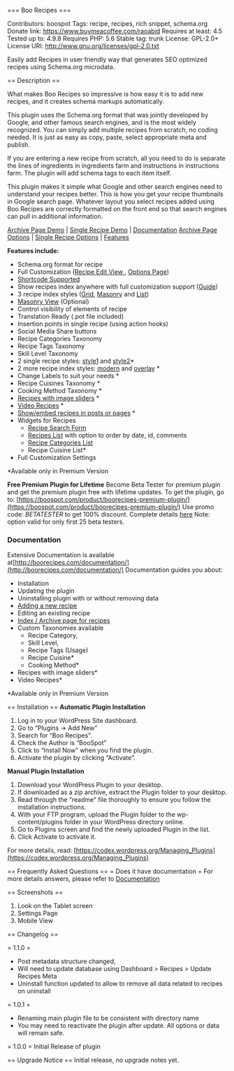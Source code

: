 === Boo Recipes ===

Contributors: boospot
Tags: recipe, recipes, rich snippet, schema.org
Donate link: https://www.buymeacoffee.com/raoabid
Requires at least: 4.5
Tested up to: 4.9.8
Requires PHP: 5.6
Stable tag: trunk
License: GPL-2.0+
License URI: http://www.gnu.org/licenses/gpl-2.0.txt

Easily add Recipes in user friendly way that generates SEO optimized recipes using Schema.org microdata.

== Description ==

What makes Boo Recipes so impressive is how easy it is to add new recipes, and it creates schema markups automatically.

This plugin uses the Schema.org format that was jointly developed by Google, and other famous search engines, and is the most widely recognized. You can simply add multiple recipes from scratch, no coding needed. It is just as easy as copy, paste, select appropriate meta and publish.

If you are entering a new recipe from scratch, all you need to do is separate the lines of ingredients in ingredients farm and instructions in instructions farm. The plugin will add schema tags to each item itself.

This plugin makes it simple what Google and other search engines need to understand your recipes better. This is how you get your recipe thumbnails in Google search page.
Whatever layout you select recipes added using Boo Recipes are correctly formatted on the front end so that search engines can pull in additional information.

[Archive Page Demo](https://boorecipes.com/recipe/) | [Single Recipe Demo](https://boorecipes.com/recipe/peri-peri-chicken-kabobs/) | [Documentation](https://boorecipes.com/documentation/)
[Archive Page Options](https://boorecipes.com/recipe-archive/) | [Single Recipe Options](https://boorecipes.com/single-recipe/) | [Features](https://boorecipes.com/features/)

**Features include:**

- Schema.org format for recipe
- Full Customization ([Recipe Edit View ](https://boorecipes.com/single-recipe/admin-view/) , [Options Page](https://boorecipes.com/single-recipe/settings-view/))
- [Shortcode Supported](https://boorecipes.com/recipe-archive/recipes-with-specific-ids/)
- Show recipes index anywhere with full customization support  ([Guide](https://boorecipes.com/documentation/#recipe-index-recipes_browse))
- 3 recipe index styles ([Grid](https://boorecipes.com/recipe-archive/grid-view/), [Masonry](https://boorecipes.com/recipe-archive/masonry-grid-view/) and [List](https://boorecipes.com/recipe-archive/list-view/))
- [Masonry View](https://boorecipes.com/recipe-archive/masonry-grid-view/) (Optional)
- Control visibility of elements of recipe
- Translation Ready (.pot file included)
- Insertion points in single recipe (using action hooks)
- Social Media Share buttons
- Recipe Categories Taxonomy
- Recipe Tags Taxonomy
- Skill Level Taxonomy
- 2 single recipe styles: [style1](https://boorecipes.com/single-recipe/template-style-1/) and [style2](https://boorecipes.com/single-recipe/template-style-2/)*
- 2 more recipe index styles: [modern](https://boorecipes.com/recipe-archive/modern-view/) and [overlay](https://boorecipes.com/recipe-archive/overlay-view/) *
- Change Labels to suit your needs *
- Recipe Cuisines Taxonomy *
- Cooking Method Taxonomy *
- [Recipes with image sliders](https://boorecipes.com/recipe/greek-olive-pesto-and-fried-zucchini-grilled-pitas/) *
- [Video Recipes](https://boorecipes.com/recipe/tandoori-tempeh/) *
- [Show/embed recipes in posts or pages](https://boorecipes.com/hello-world/) *
- Widgets for Recipes
  - [Recipe Search Form](https://boorecipes.com/features/search-form-widget/)
  - [Recipes List](https://boorecipes.com/features/recipes-list-widget/) with option to order by date, id, comments
  - [Recipe Categories List](https://boorecipes.com/features/recipe-taxonomy-widget/)
  - Recipe Cuisine List*
- Full Customization Settings

*Available only in Premium Version

**Free Premium Plugin for Lifetime**
Become Beta Tester for premium plugin and get the premium plugin free with lifetime updates.
To get the plugin, go to: [https://boospot.com/product/boorecipes-premium-plugin/](https://boospot.com/product/boorecipes-premium-plugin/)
Use promo code: *BETATESTER* to get 100% discount. Complete details [here](https://boospot.com/product/boorecipes-premium-plugin/#beta-tester)
Note: option valid for only first 25 beta testers.

### Documentation
Extensive Documentation is available at[http://boorecipes.com/documentation/](http://boorecipes.com/documentation/)
Documentation guides you about:

- Installation
- Updating the plugin
- Uninstalling plugin with or without removing data
- [Adding a new recipe](https://boorecipes.com/documentation/#creating-a-new-recipe)
- Editing an existing recipe
- [Index / Archive page for recipes](https://boorecipes.com/documentation/#index-archive-page)
- Custom Taxonomies available
  - Recipe Category,
  - Skill Level,
  - Recipe Tags (Usage)
  - Recipe Cuisine*
  - Cooking Method*
- Recipes with image sliders*
- Video Recipes*

*Available only in Premium Version


== Installation ==
**Automatic Plugin Installation**

1. Log in to your WordPress Site dashboard.
1. Go to “Plugins -> Add New”
1. Search for “Boo Recipes”.
1. Check the Author is “BooSpot”
1. Click to “Install Now” when you find the plugin.
1. Activate the plugin by clicking “Activate”.

**Manual Plugin Installation**

1. Download your WordPress Plugin to your desktop.
1. If downloaded as a zip archive, extract the Plugin folder to your desktop.
1. Read through the “readme” file thoroughly to ensure you follow the installation instructions.
1. With your FTP program, upload the Plugin folder to the wp-content/plugins folder in your WordPress directory online.
1. Go to Plugins screen and find the newly uploaded Plugin in the list.
1. Click Activate to activate it.

For more details, read: [https://codex.wordpress.org/Managing_Plugins](https://codex.wordpress.org/Managing_Plugins)

== Frequently Asked Questions ==
= Does it have documentation =
For more details answers, please refer to [Documentation](http://boorecipes.com/documentation/)

== Screenshots ==
1. Look on the Tablet screen
2. Settings Page
3. Mobile View

== Changelog ==

= 1.1.0 =
- Post metadata structure changed,
- Will need to update database using Dashboard > Recipes > Update Recipes Meta
- Uninstall function updated to allow to remove all data related to recipes on uninstall

= 1.0.1 =
- Renaming main plugin file to be consistent with directory name
- You may need to reactivate the plugin after update. All options or data will remain safe.


= 1.0.0 =
Initial Release of plugin

== Upgrade Notice ==
Initial release, no upgrade notes yet.